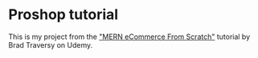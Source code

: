 # Proshop tutorial

This is my project from the ["MERN eCommerce From Scratch"](https://www.udemy.com/course/mern-ecommerce/) tutorial by Brad Traversy on Udemy.
